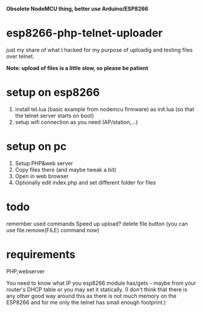 **Obsolete NodeMCU thing, better use Arduino/ESP8266**


# esp8266-php-telnet-uploader

just my share of what I hacked for my purpose of uploadig and testing files over telnet.

**Note: upload of files is a little slow, so please be patient**

setup on esp8266
=============
1. install tel.lua (basic example from nodemcu firmware) as init.lua (so that the telnet server starts on boot)
2. setup wifi connection as you need (AP/station,...)


setup on pc
========
1. Setup PHP&web server
2. Copy files there (and maybe tweak a bit)
3. Open in web browser
4. Optionally edit index.php and set different folder for files

todo
====
remember used commands
Speed up upload?
delete file button (you can use file.remove(FILE) command now)


requirements
=======
PHP,webserver

You need to know what IP you esp8266 module has/gets - maybe from your router's DHCP table or you may set it statically.
(I don't think that there is any other good way around this as there is not much memory on the ESP8266 and for me only the telnet has small enough footprint.)

